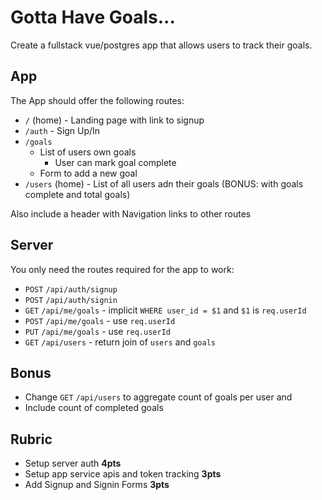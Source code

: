 # Gotta Have Goals...

Create a fullstack vue/postgres app that allows users to track their goals.

## App

The App should offer the following routes:

* `/` (home) - Landing page with link to signup
* `/auth` - Sign Up/In
* `/goals`
    * List of users own goals
        * User can mark goal complete
    * Form to add a new goal
* `/users` (home) - List of all users adn their goals (BONUS: with goals complete and total goals)

Also include a header with Navigation links to other routes

## Server

You only need the routes required for the app to work:
* `POST` `/api/auth/signup`
* `POST` `/api/auth/signin`
* `GET` `/api/me/goals` - implicit `WHERE user_id = $1` and `$1` is `req.userId`
* `POST` `/api/me/goals` - use `req.userId`
* `PUT` `/api/me/goals` - use `req.userId`
* `GET` `/api/users` - return join of `users` and `goals`

## Bonus

* Change `GET` `/api/users` to aggregate count of goals per user and 
* Include count of completed goals

## Rubric

* Setup server auth **4pts**
* Setup app service apis and token tracking **3pts**
* Add Signup and Signin Forms **3pts**
